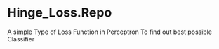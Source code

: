 # Hinge_Loss.Repo
A simple Type of Loss Function in Perceptron To find out best possible Classifier
